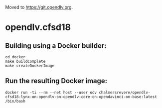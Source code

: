 Moved to https://git.opendlv.org.

# opendlv.cfsd18

## Building using a Docker builder:

    cd docker
    make buildComplete
    make createDockerImage

## Run the resulting Docker image:

    docker run -ti --rm --net host --user odv chalmersrevere/opendlv-cfsd18-lynx-on-opendlv-on-opendlv-core-on-opendavinci-on-base:latest /bin/bash

